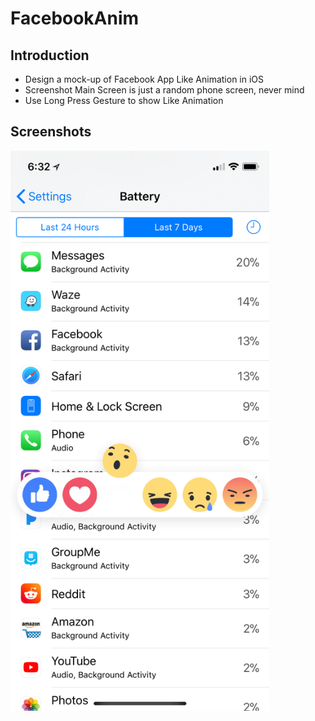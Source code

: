 # FacebookAnim

Introduction
------------

- Design a mock-up of Facebook App Like Animation in iOS
- Screenshot Main Screen is just a random phone screen, never mind
- Use Long Press Gesture to show Like Animation

Screenshots
-------------

<img src="https://github.com/pinlunhuang/FacebookAnim/blob/master/FacebookAnim/Screenshots/Screenshot.png" width="414" height="896" />

